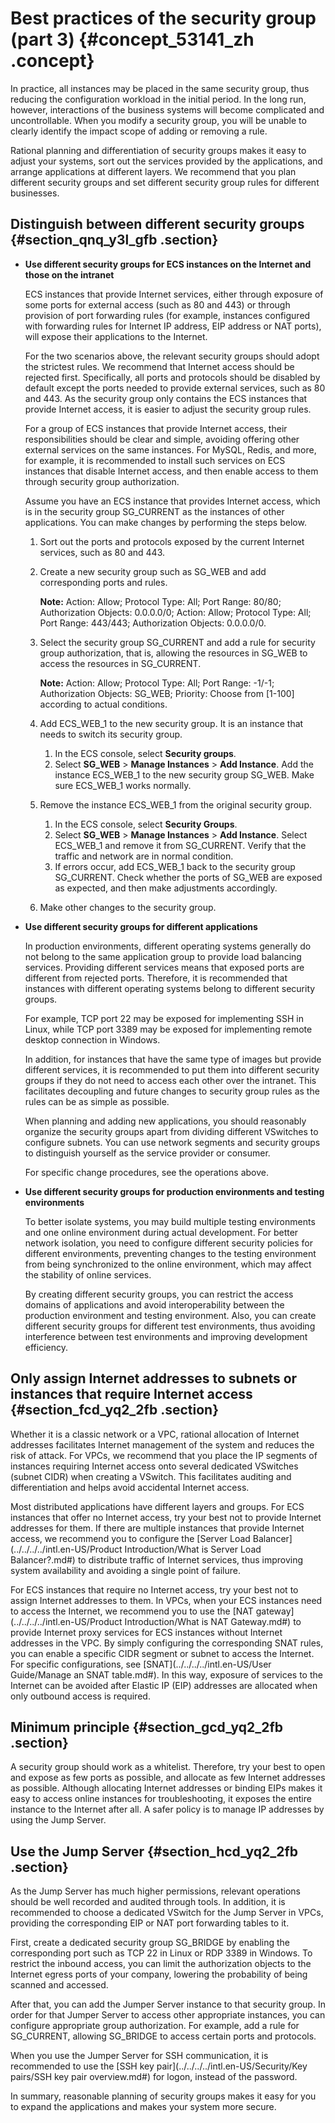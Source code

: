 # Best practices of the security group \(part 3\) {#concept_53141_zh .concept}

In practice, all instances may be placed in the same security group, thus reducing the configuration workload in the initial period. In the long run, however, interactions of the business systems will become complicated and uncontrollable. When you modify a security group, you will be unable to clearly identify the impact scope of adding or removing a rule.

Rational planning and differentiation of security groups makes it easy to adjust your systems, sort out the services provided by the applications, and arrange applications at different layers. We recommend that you plan different security groups and set different security group rules for different businesses.

## Distinguish between different security groups {#section_qnq_y3l_gfb .section}

-   **Use different security groups for ECS instances on the Internet and those on the intranet**

    ECS instances that provide Internet services, either through exposure of some ports for external access \(such as 80 and 443\) or through provision of port forwarding rules \(for example, instances configured with forwarding rules for Internet IP address, EIP address or NAT ports\), will expose their applications to the Internet.

    For the two scenarios above, the relevant security groups should adopt the strictest rules. We recommend that Internet access should be rejected first. Specifically, all ports and protocols should be disabled by default except the ports needed to provide external services, such as 80 and 443. As the security group only contains the ECS instances that provide Internet access, it is easier to adjust the security group rules.

    For a group of ECS instances that provide Internet access, their responsibilities should be clear and simple, avoiding offering other external services on the same instances. For MySQL, Redis, and more, for example, it is recommended to install such services on ECS instances that disable Internet access, and then enable access to them through security group authorization.

    Assume you have an ECS instance that provides Internet access, which is in the security group SG\_CURRENT as the instances of other applications. You can make changes by performing the steps below.

    1.  Sort out the ports and protocols exposed by the current Internet services, such as 80 and 443.
    2.  Create a new security group such as SG\_WEB and add corresponding ports and rules.

        **Note:** Action: Allow; Protocol Type: All; Port Range: 80/80; Authorization Objects: 0.0.0.0/0; Action: Allow; Protocol Type: All; Port Range: 443/443; Authorization Objects: 0.0.0.0/0.

    3.  Select the security group SG\_CURRENT and add a rule for security group authorization, that is, allowing the resources in SG\_WEB to access the resources in SG\_CURRENT.

        **Note:** Action: Allow; Protocol Type: All; Port Range: -1/-1; Authorization Objects: SG\_WEB; Priority: Choose from \[1-100\] according to actual conditions.

    4.  Add ECS\_WEB\_1 to the new security group. It is an instance that needs to switch its security group.
        1.  In the ECS console, select **Security groups**.
        2.  Select **SG\_WEB** \> **Manage Instances** \> **Add Instance**. Add the instance ECS\_WEB\_1 to the new security group SG\_WEB. Make sure ECS\_WEB\_1 works normally.
    5.  Remove the instance ECS\_WEB\_1 from the original security group.
        1.  In the ECS console, select **Security Groups**.
        2.  Select **SG\_WEB** \> **Manage Instances** \> **Add Instance**. Select ECS\_WEB\_1 and remove it from SG\_CURRENT. Verify that the traffic and network are in normal condition.
        3.  If errors occur, add ECS\_WEB\_1 back to the security group SG\_CURRENT. Check whether the ports of SG\_WEB are exposed as expected, and then make adjustments accordingly.
    6.  Make other changes to the security group.
-   **Use different security groups for different applications**

    In production environments, different operating systems generally do not belong to the same application group to provide load balancing services. Providing different services means that exposed ports are different from rejected ports. Therefore, it is recommended that instances with different operating systems belong to different security groups.

    For example, TCP port 22 may be exposed for implementing SSH in Linux, while TCP port 3389 may be exposed for implementing remote desktop connection in Windows.

    In addition, for instances that have the same type of images but provide different services, it is recommended to put them into different security groups if they do not need to access each other over the intranet. This facilitates decoupling and future changes to security group rules as the rules can be as simple as possible.

    When planning and adding new applications, you should reasonably organize the security groups apart from dividing different VSwitches to configure subnets. You can use network segments and security groups to distinguish yourself as the service provider or consumer.

    For specific change procedures, see the operations above.

-   **Use different security groups for production environments and testing environments**

    To better isolate systems, you may build multiple testing environments and one online environment during actual development. For better network isolation, you need to configure different security policies for different environments, preventing changes to the testing environment from being synchronized to the online environment, which may affect the stability of online services.

    By creating different security groups, you can restrict the access domains of applications and avoid interoperability between the production environment and testing environment. Also, you can create different security groups for different test environments, thus avoiding interference between test environments and improving development efficiency.


## Only assign Internet addresses to subnets or instances that require Internet access {#section_fcd_yq2_2fb .section}

Whether it is a classic network or a VPC, rational allocation of Internet addresses facilitates Internet management of the system and reduces the risk of attack. For VPCs, we recommend that you place the IP segments of instances requiring Internet access onto several dedicated VSwitches \(subnet CIDR\) when creating a VSwitch. This facilitates auditing and differentiation and helps avoid accidental Internet access.

Most distributed applications have different layers and groups. For ECS instances that offer no Internet access, try your best not to provide Internet addresses for them. If there are multiple instances that provide Internet access, we recommend you to configure the [Server Load Balancer](../../../../intl.en-US/Product Introduction/What is Server Load Balancer?.md#) to distribute traffic of Internet services, thus improving system availability and avoiding a single point of failure.

For ECS instances that require no Internet access, try your best not to assign Internet addresses to them. In VPCs, when your ECS instances need to access the Internet, we recommend you to use the [NAT gateway](../../../../intl.en-US/Product Introduction/What is NAT Gateway.md#) to provide Internet proxy services for ECS instances without Internet addresses in the VPC. By simply configuring the corresponding SNAT rules, you can enable a specific CIDR segment or subnet to access the Internet. For specific configurations, see [SNAT](../../../../intl.en-US/User Guide/Manage an SNAT table.md#). In this way, exposure of services to the Internet can be avoided after Elastic IP \(EIP\) addresses are allocated when only outbound access is required.

## Minimum principle {#section_gcd_yq2_2fb .section}

A security group should work as a whitelist. Therefore, try your best to open and expose as few ports as possible, and allocate as few Internet addresses as possible. Although allocating Internet addresses or binding EIPs makes it easy to access online instances for troubleshooting, it exposes the entire instance to the Internet after all. A safer policy is to manage IP addresses by using the Jump Server.

## Use the Jump Server {#section_hcd_yq2_2fb .section}

As the Jump Server has much higher permissions, relevant operations should be well recorded and audited through tools. In addition, it is recommended to choose a dedicated VSwitch for the Jump Server in VPCs, providing the corresponding EIP or NAT port forwarding tables to it.

First, create a dedicated security group SG\_BRIDGE by enabling the corresponding port such as TCP 22 in Linux or RDP 3389 in Windows. To restrict the inbound access, you can limit the authorization objects to the Internet egress ports of your company, lowering the probability of being scanned and accessed.

After that, you can add the Jumper Server instance to that security group. In order for that Jumper Server to access other appropriate instances, you can configure appropriate group authorization. For example, add a rule for SG\_CURRENT, allowing SG\_BRIDGE to access certain ports and protocols.

When you use the Jumper Server for SSH communication, it is recommended to use the [SSH key pair](../../../../intl.en-US/Security/Key pairs/SSH key pair overview.md#) for logon, instead of the password.

In summary, reasonable planning of security groups makes it easy for you to expand the applications and makes your system more secure.

